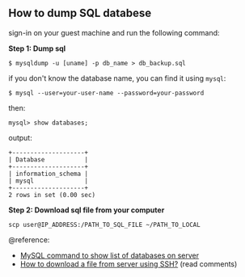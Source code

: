 ## How to dump SQL databese

sign-in on your guest machine and run the following command: 

**Step 1: Dump sql**

```
$ mysqldump -u [uname] -p db_name > db_backup.sql
```

if you don't know the database name, you can find it using `mysql`:

```
$ mysql --user=your-user-name --password=your-password
```

then:

```
mysql> show databases;
```

output:

```
+--------------------+
| Database           |
+--------------------+
| information_schema |
| mysql              |
+--------------------+
2 rows in set (0.00 sec)
```

**Step 2: Download sql file from your computer**

```
scp user@IP_ADDRESS:/PATH_TO_SQL_FILE ~/PATH_TO_LOCAL
```

@reference:  

* [MySQL command to show list of databases on server](https://www.cyberciti.biz/faq/mysql-command-to-show-list-of-databases-on-server/)   
* [How to download a file from server using SSH?](https://stackoverflow.com/questions/9427553/how-to-download-a-file-from-server-using-ssh) (read comments)

